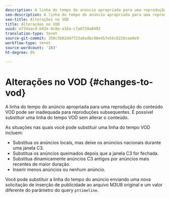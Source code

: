 ```yaml
---
description: A linha do tempo do anúncio apropriada para uma reprodução do conteúdo VOD pode ser inadequada para reproduções subsequentes. É possível substituir uma linha do tempo VOD sem alterar o conteúdo.
seo-description: A linha do tempo do anúncio apropriada para uma reprodução do conteúdo VOD pode ser inadequada para reproduções subsequentes. É possível substituir uma linha do tempo VOD sem alterar o conteúdo.
seo-title: Alterações no VOD
title: Alterações no VOD
uuid: e734aacd-b42e-4c8e-a16a-c7a0739a0492
translation-type: tm+mt
source-git-commit: 358c5b02d47f23a6adbc98e457e56c8220cae6e9
workflow-type: tm+mt
source-wordcount: '163'
ht-degree: 0%

---
```



# Alterações no VOD {#changes-to-vod}

A linha do tempo do anúncio apropriada para uma reprodução do conteúdo VOD pode ser inadequada para reproduções subsequentes. É possível substituir uma linha do tempo VOD sem alterar o conteúdo.

As situações nas quais você pode substituir uma linha do tempo VOD incluem:

* Substitua os anúncios locais, mas deixe os anúncios nacionais durante uma janela C3.
* Substitua os anúncios queimados depois que a janela C3 for fechada.
* Substitua dinamicamente anúncios C3 antigos por anúncios mais recentes de maior duração.
* Inserir menos anúncios ou nenhum anúncio.

Você pode substituir a linha do tempo do anúncio enviando uma nova solicitação de inserção de publicidade ao arquivo M3U8 original e um valor diferente do parâmetro do query `pttimeline`.